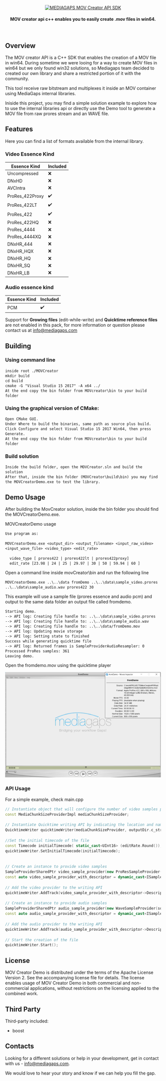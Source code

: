 <p align="center">
  <a href="https://www.mediagaps.com">
    <img alt="MEDIAGAPS MOV Creator API SDK" src="http://www.mediagaps.com/wp-content/uploads/2020/04/GitHub-01.png" >
  </a>
  <h4 align="center">
    MOV creator api c++ enables you to easily create .mov files in win64.
  </h4>
  <p align="center">
	<a>
	<img src="https://img.shields.io/badge/license-Apache 2.0-9cf" alt=""></img></a>
  </p>

## Overview
The MOV creator API is a C++ SDK that enables the creation of a MOV file in win64.
During sometime we were looing for a way to create MOV files in win64 but we only found win32 solutions, so Mediagaps team decided to created our own library and share a restricted portion of it with the community. 

This tool receive raw bitstream and multiplexes it inside an MOV container using MediaGaps internal libraries.

Iniside this project, you may find a simple solution example to explore how to use the internal libraries api or directly use the Demo tool to generate a MOV file from raw prores stream and an WAVE file.

## Features
Here you can find a list of formats available from the internal library.

### Video Essence Kind
|  Essence Kind  | Included |
| ---    | ---       |
| Uncompressed | :x: |
| DNxHD  | :x:  |
| AVCIntra | :x:  |
| ProRes_422Proxy | :heavy_check_mark:  |
| ProRes_422LT | :heavy_check_mark:  |
| ProRes_422 | :heavy_check_mark:  |
| ProRes_422HQ | :x:  |
| ProRes_4444 | :x:  |
| ProRes_4444XQ | :x:  |
| DNxHR_444 | :x:  |
| DNxHR_HQX | :x:  |
| DNxHR_HQ | :x:  |
| DNxHR_SQ | :x:  |
| DNxHR_LB | :x:  |

### Audio essence kind

|  Essence Kind  | Included |
| ---    | ---       |
| PCM  | :heavy_check_mark:  |


Support for **Growing files** (edit-while-write) and **Quicktime reference files** are not enabled in this pack, for more information or question please contact us at info@mediagaps.com


## Building

### Using command line

```
inside root ./MOVCreator
mkdir build
cd build
cmake -G "Visual Studio 15 2017" -A x64 ../
At the end copy the bin folder from MOVcreator\bin to your build folder 
```

### Using the graphical version of CMake:

```
Open CMake GUI.
Under Where to build the binaries, same path as source plus build.
Click Configure and select Visual Studio 15 2017 Win64, then press Generate.
At the end copy the bin folder from MOVcreator\bin to your build folder 
```

### Build solution
```
Inside the build folder, open the MOVCreator.sln and build the solution
After that, inside the bin folder (MOVCreator\build\bin) you may find the MOVCreatorDemo.exe to test the library.
```

## Demo Usage
After building the MovCreator solution, inside the bin folder you should find the MOVCreatorDemo.exe.

MOVCreatorDemo usage
```
Use program as:

MOVCreatorDemo.exe <output_dir> <output_filename> <input_raw_video> <input_wave_file> <video_type> <edit_rate>

  video_type [ prores422 | prores422lt | prores422proxy]
  edit_rate [23.98 | 24 | 25 | 29.97 | 30 | 50 | 59.94 | 60 ]
```

Open a command line inside movCreator\bin and run the following line

```
MOVCreatorDemo.exe ..\..\data fromDemo ..\..\data\sample_video.prores ..\..\data\sample_audio.wav prores422 30
```

This example will use a sample file (prores essence and audio pcm) and output to the same data folder an output file called fromdemo.

```
Starting demo.
--> API log: Creating file handle to: ..\..\data\sample_video.prores
--> API log: Creating file handle to: ..\..\data\sample_audio.wav
--> API log: Creating file handle to: ..\..\data/fromDemo.mov
--> API log: Updating movie storage
--> API log: Setting state to finished
Success while generating quicktime file
--> API log: Returned frames is SampleProviderAudioResampler: 0
Processed ProRes samples: 361
Leaving demo.
```

Open the fromdemo.mov using the quicktime player

![Image of Quicktime player](/images/QT_file.png)

### API Usage
For a simple example, check main.cpp

```cpp
// Instantiate object that will configure the number of video samples per chunk
const MediaChunkSizeProviderImpl mediaChunkSizeProvider;

// Instantiate Quicktime writing API by indicating the location and name of the target file
QuicktimeWriter quicktimeWriter(mediaChunkSizeProvider, outputDir.c_str(), outputFilename.c_str());

//Set the initial timecode of the file
const Timecode initialTimecode( static_cast<UInt16> (editRate.Round()), 1, 0, 0, 0, editRate.Denominator != 1);
quicktimeWriter.SetInitialTimecode(initialTimecode);


// Create an instance to provide video samples
SampleProviderSharedPtr video_sample_provider(new ProResSampleProvider(sourceVideoFile.c_str(), essenceKind, editRate));
const auto video_sample_provider_with_descriptor = dynamic_cast<ISampleProviderWithDescriptor*> (video_sample_provider.Get());

// Add the video provider to the writing API
quicktimeWriter.AddTrack(video_sample_provider_with_descriptor->Descriptor(), video_sample_provider);

// Create an instance to provide audio samples
SampleProviderSharedPtr audio_sample_provider(new WaveSampleProvider(sourceAudioFile.c_str()));
const auto audio_sample_provider_with_descriptor = dynamic_cast<ISampleProviderWithDescriptor*> (audio_sample_provider.Get());

// Add the audio provider to the writing API
quicktimeWriter.AddTrack(audio_sample_provider_with_descriptor->Descriptor(), audio_sample_provider);

// Start the creation of the file
quicktimeWriter.Start();
```

## License
MOV Creator Demo is distributed under the terms of the Apache License Version 2. See the accompanying license file for details. The license enables usage of MOV Creator Demo in both commercial and non-commercial applications, without restrictions on the licensing applied to the combined work.

## Third Party
Third-party included:
* boost

## Contacts
Looking for a different solutions or help in your development, get in contact with us - info@mediagaps.com. 

We would love to hear your story and know if we can help you fill the gap.

